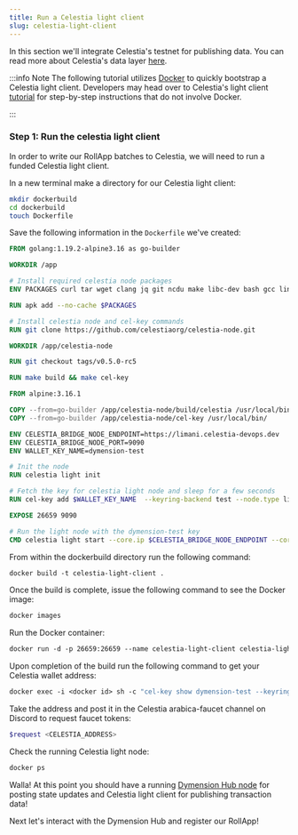 ```yaml
---
title: Run a Celestia light client
slug: celestia-light-client
---
```


In this section we'll integrate Celestia's testnet for publishing data. You can read more about Celestia's data layer [here](https://docs.celestia.org/concepts/how-celestia-works/data-availability-layer).

:::info Note
The following tutorial utilizes [Docker](https://docs.docker.com/engine/install/) to quickly bootstrap a Celestia light client. Developers may head over to Celestia's light client [tutorial](https://docs.celestia.org/nodes/light-node) for step-by-step instructions that do not involve Docker.

:::

### Step 1: Run the celestia light client

In order to write our RollApp batches to Celestia, we will need to run a funded Celestia light client.

In a new terminal make a directory for our Celestia light client:

```bash
mkdir dockerbuild
cd dockerbuild
touch Dockerfile
```

Save the following information in the `Dockerfile` we've created:

```Dockerfile
FROM golang:1.19.2-alpine3.16 as go-builder

WORKDIR /app

# Install required celestia node packages
ENV PACKAGES curl tar wget clang jq git ncdu make libc-dev bash gcc linux-headers eudev-dev python3

RUN apk add --no-cache $PACKAGES

# Install celestia node and cel-key commands
RUN git clone https://github.com/celestiaorg/celestia-node.git

WORKDIR /app/celestia-node

RUN git checkout tags/v0.5.0-rc5

RUN make build && make cel-key

FROM alpine:3.16.1

COPY --from=go-builder /app/celestia-node/build/celestia /usr/local/bin/
COPY --from=go-builder /app/celestia-node/cel-key /usr/local/bin/

ENV CELESTIA_BRIDGE_NODE_ENDPOINT=https://limani.celestia-devops.dev
ENV CELESTIA_BRIDGE_NODE_PORT=9090
ENV WALLET_KEY_NAME=dymension-test

# Init the node
RUN celestia light init

# Fetch the key for celestia light node and sleep for a few seconds
RUN cel-key add $WALLET_KEY_NAME  --keyring-backend test --node.type light

EXPOSE 26659 9090

# Run the light node with the dymension-test key
CMD celestia light start --core.ip $CELESTIA_BRIDGE_NODE_ENDPOINT --core.grpc.port $CELESTIA_BRIDGE_NODE_PORT --gateway --gateway.port 26659 --keyring.accname $WALLET_KEY_NAME

```

From within the dockerbuild directory run the following command:

```Dockerfile
docker build -t celestia-light-client .
```

Once the build is complete, issue the following command to see the Docker image:

```Dockerfile
docker images
```

Run the Docker container:

```Dockerfile
docker run -d -p 26659:26659 --name celestia-light-client celestia-light-client
```

Upon completion of the build run the following command to get your Celestia wallet address:

```Dockerfile
docker exec -i <docker id> sh -c "cel-key show dymension-test --keyring-backend test --node.type light" | grep "address"
```

Take the address and post it in the Celestia arabica-faucet channel on Discord to request faucet tokens:

```bash
$request <CELESTIA_ADDRESS>
```

Check the running Celestia light node:

```Dockerfile
docker ps
```

Walla! At this point you should have a running [Dymension Hub node](/docs/develop/get-started/run-a-hub-node.md) for posting state updates and Celestia light client for publishing transaction data!

Next let's interact with the Dymension Hub and register our RollApp!
